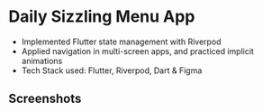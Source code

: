 # Daily Sizzling Menu App
*	Implemented Flutter state management with Riverpod
*	Applied navigation in multi-screen apps, and practiced implicit animations
*	Tech Stack used: Flutter, Riverpod, Dart & Figma

## Screenshots
